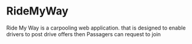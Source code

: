 # RideMyWay
Ride My Way is a carpooling web application. that is designed to enable drivers to post drive offers then Passagers can request to join
